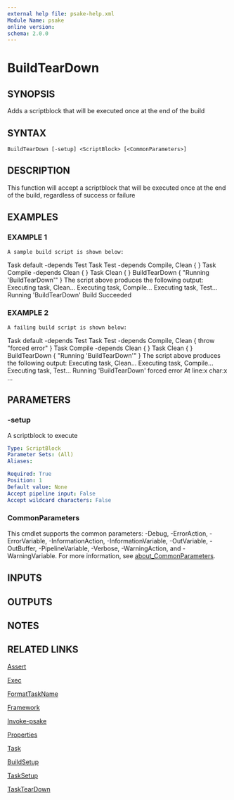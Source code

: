 ```yaml
---
external help file: psake-help.xml
Module Name: psake
online version:
schema: 2.0.0
---
```


# BuildTearDown

## SYNOPSIS
Adds a scriptblock that will be executed once at the end of the build

## SYNTAX

```
BuildTearDown [-setup] <ScriptBlock> [<CommonParameters>]
```

## DESCRIPTION
This function will accept a scriptblock that will be executed once at the end of the build, regardless of success or failure

## EXAMPLES

### EXAMPLE 1
```
A sample build script is shown below:
```

Task default -depends Test
Task Test -depends Compile, Clean {
}
Task Compile -depends Clean {
}
Task Clean {
}
BuildTearDown {
    "Running 'BuildTearDown'"
}
The script above produces the following output:
Executing task, Clean...
Executing task, Compile...
Executing task, Test...
Running 'BuildTearDown'
Build Succeeded

### EXAMPLE 2
```
A failing build script is shown below:
```

Task default -depends Test
Task Test -depends Compile, Clean {
    throw "forced error"
}
Task Compile -depends Clean {
}
Task Clean {
}
BuildTearDown {
    "Running 'BuildTearDown'"
}
The script above produces the following output:
Executing task, Clean...
Executing task, Compile...
Executing task, Test...
Running 'BuildTearDown'
forced error
At line:x char:x ...

## PARAMETERS

### -setup
A scriptblock to execute

```yaml
Type: ScriptBlock
Parameter Sets: (All)
Aliases:

Required: True
Position: 1
Default value: None
Accept pipeline input: False
Accept wildcard characters: False
```

### CommonParameters
This cmdlet supports the common parameters: -Debug, -ErrorAction, -ErrorVariable, -InformationAction, -InformationVariable, -OutVariable, -OutBuffer, -PipelineVariable, -Verbose, -WarningAction, and -WarningVariable. For more information, see [about_CommonParameters](http://go.microsoft.com/fwlink/?LinkID=113216).

## INPUTS

## OUTPUTS

## NOTES

## RELATED LINKS

[Assert]()

[Exec]()

[FormatTaskName]()

[Framework]()

[Invoke-psake]()

[Properties]()

[Task]()

[BuildSetup]()

[TaskSetup]()

[TaskTearDown]()

